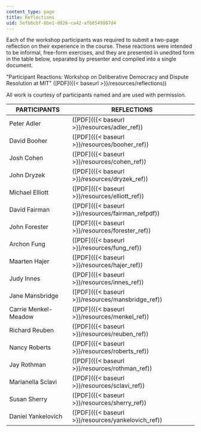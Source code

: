 ```yaml
---
content_type: page
title: Reflections
uid: 5efb6cbf-8be1-d826-ca42-afb8549867d4
---
```


Each of the workshop participants was required to submit a two-page reflection on their experience in the course. These reactions were intended to be informal, free-form exercises, and they are presented in unedited form in the table below, separated by presenter and compiled into a single document.

"Participant Reactions: Workshop on Deliberative Democracy and Dispute Resolution at MIT" ([PDF]({{< baseurl >}}/resources/reflections))

All work is courtesy of participants named and are used with permission.

| PARTICIPANTS | REFLECTIONS |
| --- | --- |
| Peter Adler | ([PDF]({{< baseurl >}}/resources/adler_ref)) |
| David Booher | ([PDF]({{< baseurl >}}/resources/booher_ref)) |
| Josh Cohen | ([PDF]({{< baseurl >}}/resources/cohen_ref)) |
| John Dryzek | ([PDF]({{< baseurl >}}/resources/dryzek_ref)) |
| Michael Elliott | ([PDF]({{< baseurl >}}/resources/elliott_ref)) |
| David Fairman | ([PDF]({{< baseurl >}}/resources/fairman_refpdf)) |
| John Forester | ([PDF]({{< baseurl >}}/resources/forester_ref)) |
| Archon Fung | ([PDF]({{< baseurl >}}/resources/fung_ref)) |
| Maarten Hajer | ([PDF]({{< baseurl >}}/resources/hajer_ref)) |
| Judy Innes | ([PDF]({{< baseurl >}}/resources/innes_ref)) |
| Jane Mansbridge | ([PDF]({{< baseurl >}}/resources/mansbridge_ref)) |
| Carrie Menkel-Meadow | ([PDF]({{< baseurl >}}/resources/menkel_ref)) |
| Richard Reuben | ([PDF]({{< baseurl >}}/resources/reuben_ref)) |
| Nancy Roberts | ([PDF]({{< baseurl >}}/resources/roberts_ref)) |
| Jay Rothman | ([PDF]({{< baseurl >}}/resources/rothman_ref)) |
| Marianella Sclavi | ([PDF]({{< baseurl >}}/resources/sclavi_ref)) |
| Susan Sherry | ([PDF]({{< baseurl >}}/resources/sherry_ref)) |
| Daniel Yankelovich | ([PDF]({{< baseurl >}}/resources/yankelovich_ref))